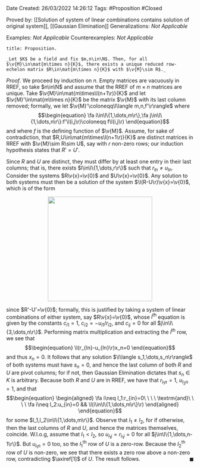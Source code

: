 <br />
<br />

Date Created: 26/03/2022 14:26:12
Tags: #Proposition #Closed 

Proved by: [[Solution of system of linear combinations contains solution of original system]], [[Gaussian Elimination]]
Generalizations: _Not Applicable_

Examples: _Not Applicable_
Counterexamples: _Not Applicable_

``` ad-Proposition
title: Proposition.

_Let $K$ be a field and fix $m,n\in\N$. Then, for all $\v{M}\in\mat{m\times n}{K}$, there exists a unique reduced row-echelon matrix $R\in\mat{m\times n}{K}$ with $\v{M}\sim R$._

```

_Proof_. We proceed by induction on $n$. Empty matrices are vacuously in RREF, so take $n\in\N$ and assume that the RREF of $m\times n$ matrices are unique. Take $\v{M}\in\mat{m\times\l(n+1\r)}{K}$ and let $\v{M}'\in\mat{m\times n}{K}$ be the matrix $\v{M}$ with its last column removed; formally, we let $\v{M}'\coloneqq\l\langle m,n,f'\r\rangle$ where
$$\begin{equation}
        \fa i\in\l\{1,\dots,m\r\},\fa j\in\l\{1,\dots,n\r\}:f'\l(i,j\r)\coloneqq f\l(i,j\r)
\end{equation}$$
and where $f$ is the defining function of $\v{M}$. Assume, for sake of contradiction, that $R,U\in\mat{m\times\l(n+1\r)}{K}$ are distinct matrices in RREF with $\v{M}\sim R\sim U$, say with $r$ non-zero rows; our induction hypothesis states that $R'=U'$.

Since $R$ and $U$ are distinct, they must differ by at least one entry in their last columns; that is, there exists $l\in\l\{1,\dots,r\r\}$ such that $r_{ln}\neq u_{ln}$. Consider the systems $R\v{x}=\v{0}$ and $U\v{x}=\v{0}$. Any solution to both systems must then be a solution of the system $\l(R-U\r)\v{x}=\v{0}$, which is of the form
<center><img src="https://raw.githubusercontent.com/zhaoshenzhai/MathWiki/master/Images/2022-03-26_212642/image.svg", width=280></center>

since $R'-U'=\v{0}$; formally, this is justified by taking a system of linear combinations of either system, say $R\v{x}=\v{0}$, whose $l^\textrm{th}$ equation is given by the constants $c_{i1}=1$, $c_{i2}=-u_{i1}/r_{i2}$, and $c_{ij}=0$ for all $j\in\l\{3,\dots,n\r\}$. Performing matrix multiplication and extracting the $l^\textrm{th}$ row, we see that
$$\begin{equation}
    \l(r_{ln}-u_{ln}\r)x_n=0
\end{equation}$$
and thus $x_n=0$. It follows that any solution $\l\langle s_1,\dots,s_n\r\rangle$ of both systems must have $s_n=0$, and hence the last column of both $R$ and $U$ are pivot columns; for if not, then Gaussian Elimination dictates that $s_n\in K$ is arbitrary. Because both $R$ and $U$ are in RREF, we have that $r_{l_1n}=1$, $u_{l_2n}=1$, and that
$$\begin{equation}
    \begin{aligned}
        \fa i\neq l_1:r_{in}=0\ \ \ \ \textrm{and}\ \ \ \ \fa i\neq l_2:u_{in}=0 && \l(i\in\l\{1,\dots,m\r\}\r)
    \end{aligned}
\end{equation}$$
for some $l_1,l_2\in\l\{1,\dots,m\r\}$. Observe that $l_1\neq l_2$, for if otherwise, then the last columns of $R$ and $U$, and hence the matrices themselves, coincide. W.l.o.g, assume that $l_1<l_2$, so $u_{l_1j}=r_{l_1j}=0$ for all $j\in\l\{1,\dots,n-1\r\}$. But $u_{l_1n}=0$ too, so the $l_1^\textrm{th}$ row of $U$ is a zero-row. Because the $l_2^\textrm{th}$ row of $U$ is non-zero, we see that there exists a zero row above a non-zero row, contradicting $\axiref[1]$ of $U$. The result follows.<span style="float:right;">$\blacksquare$</span>
